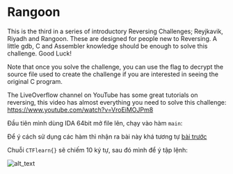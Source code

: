 # Rangoon

This is the third in a series of introductory Reversing Challenges; Reyjkavik, Riyadh and Rangoon. These are designed for people new to Reversing. A little gdb, C and Assembler knowledge should be enough to solve this challenge. Good Luck!

Note that once you solve the challenge, you can use the flag to decrypt the source file used to create the challenge if you are interested in seeing the original C program.

The LiveOverflow channel on YouTube has some great tutorials on reversing, this video has almost everything you need to solve this challenge: https://www.youtube.com/watch?v=VroEiMOJPm8

Đầu tiên mình dùng IDA 64bit mở file lên, chạy vào hàm ```main```:

Để ý cách sử dụng các hàm thì nhận ra bài này khá tương tự [bài trước](https://github.com/TsukasaYuzaki/CTF-WU/blob/main/re/CTFlearn/Ramada/Cachgiai.md)

Chuỗi ```CTFlearn{}``` sẽ chiếm 10 ký tự, sau đó mình để ý tập lệnh: <br/>

![alt_text](https://i.imgur.com/ncLdLu9.png)
